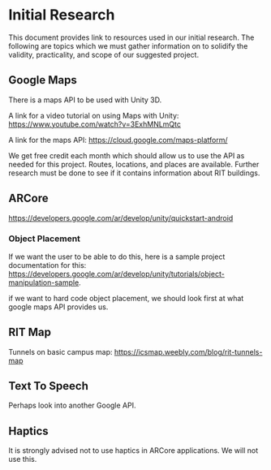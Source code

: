 # Initial Research

This document provides link to resources used in our initial research. The following are topics
which we must gather information on to solidify the validity, practicality, and scope of
our suggested project. 

## Google Maps

There is a maps API to be used with Unity 3D.

A link for a video tutorial on using Maps with Unity: https://www.youtube.com/watch?v=3ExhMNLmQtc 

A link for the maps API: https://cloud.google.com/maps-platform/

We get free credit each month which should allow us to use the API as needed for this project.
Routes, locations, and places are available. Further research must be done to see if it contains
information about RIT buildings.

## ARCore 

https://developers.google.com/ar/develop/unity/quickstart-android

### Object Placement

If we want the user to be able to do this, here is a sample project documentation for this: https://developers.google.com/ar/develop/unity/tutorials/object-manipulation-sample.

if we want to hard code object placement, we should look first at what google maps API provides us. 

## RIT Map

Tunnels on basic campus map: https://icsmap.weebly.com/blog/rit-tunnels-map


## Text To Speech

Perhaps look into another Google API. 

## Haptics

It is strongly advised not to use haptics in ARCore applications. We will not use this. 
